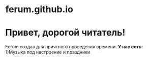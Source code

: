 # ferum.github.io
<html>
  <body>
    <h1>Привет, дорогой читатель!</h1>
    <p>Ferum создан для приятного проведения времени. <b>У нас есть:</b>
      <br>
      1)Музыка под настроение и праздники
    
